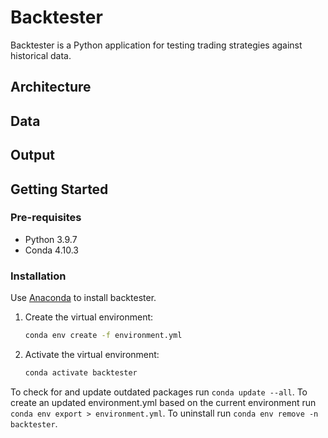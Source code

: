 # Backtester

Backtester is a Python application for testing trading strategies against historical data.

## Architecture

## Data

## Output

## Getting Started

### Pre-requisites

* Python 3.9.7
* Conda 4.10.3

### Installation

Use [Anaconda](https://www.anaconda.com/products/individual) to install backtester.

1. Create the virtual environment:
    ```bash
    conda env create -f environment.yml
    ```

2. Activate the virtual environment:
    ```bash
    conda activate backtester
    ```

To check for and update outdated packages run `conda update --all`. To create an updated environment.yml based on the current environment run `conda env export > environment.yml`. To uninstall run `conda env remove -n backtester`.